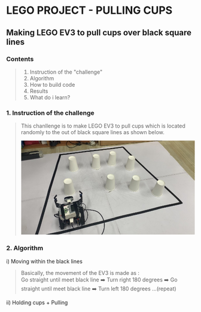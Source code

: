 
LEGO PROJECT - PULLING CUPS
===
Making LEGO EV3 to pull cups over black square lines
---
### Contents
>1. Instruction of the "challenge"
>2. Algorithm
>3. How to build code
>4. Results
>5. What do i learn?
### 1. Instruction of the challenge
> This chanllenge is to make LEGO EV3 to pull cups which is located randomly to the out of black square lines as shown below.  
>
> <img src = "https://github.com/im-sohyeon/Projects_Yonsei/blob/master/Pulling%20cups/image/IMG_0577.jpg" width="550px">
### 2. Algorithm
i) Moving within the black lines
> Basically, the movement of the EV3 is made as :  
> Go straight until meet black line ➡️ Turn right 180 degrees  ➡️ Go straight until meet black line  ➡️ Turn left 180 degrees ...(repeat)

ii) Holding cups + Pulling
